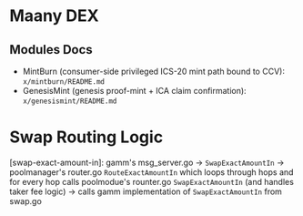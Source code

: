 # Maany DEX

## Modules Docs

- MintBurn (consumer-side privileged ICS-20 mint path bound to CCV): `x/mintburn/README.md`
- GenesisMint (genesis proof-mint + ICA claim confirmation): `x/genesismint/README.md`

# Swap Routing Logic

[swap-exact-amount-in]:
gamm's msg_server.go -> `SwapExactAmountIn` -> poolmanager's router.go `RouteExactAmountIn` which loops through hops and for every hop calls poolmodue's rounter.go `SwapExactAmountIn` (and handles taker fee logic) -> calls gamm implementation of `SwapExactAmountIn` from swap.go
